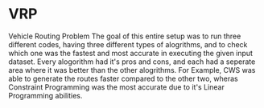 # VRP
Vehicle Routing Problem
The goal of this entire setup was to run three different codes, having three different types of alogrithms, and to check which one was the fastest and most accurate in executing the given input dataset.
Every alogorithm had it's pros and cons, and each had a seperate area where it was better than the other alogrithms. For Example, CWS was able to generate the routes faster compared to the other two, wheras Constraint Programming was the most accurate due to it's Linear Programming abilities.
